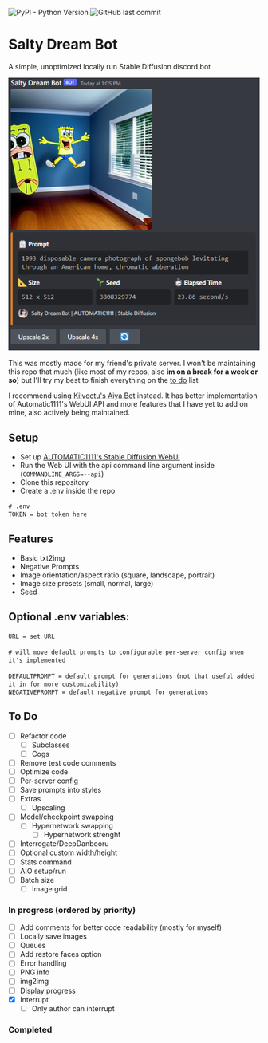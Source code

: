 ![PyPI - Python Version](https://img.shields.io/pypi/pyversions/py-cord?style=for-the-badge) ![GitHub last commit](https://img.shields.io/github/last-commit/nekooooooooo/salty-dream-bot?style=for-the-badge)

# Salty Dream Bot
A simple, unoptimized locally run Stable Diffusion discord bot

<img src="https://raw.githubusercontent.com/nekooooooooo/nekooooooooo.github.io/master/pics/preview_dream_bot.png">

This was mostly made for my friend's private server.
I won't be maintaining this repo that much (like most of my repos, also **im on a break for a week or so**) but I'll try my best to finish everything on the [to do](#to-do) list

I recommend using [Kilvoctu's Aiya Bot](https://github.com/Kilvoctu/aiyabot) instead. It has better implementation of Automatic1111's WebUI API and more features that I have yet to add on mine, also actively being maintained.

## Setup

- Set up [AUTOMATIC1111's Stable Diffusion WebUI](https://github.com/AUTOMATIC1111/stable-diffusion-webui)
- Run the Web UI with the api command line argument inside (`COMMANDLINE_ARGS=--api`)
- Clone this repository
- Create a .env inside the repo

```dotenv
# .env
TOKEN = bot token here
```

## Features

- Basic txt2img
- Negative Prompts
- Image orientation/aspect ratio (square, landscape, portrait)
- Image size presets (small, normal, large)
- Seed

## Optional .env variables:

```dotenv
URL = set URL

# will move default prompts to configurable per-server config when it's implemented

DEFAULTPROMPT = default prompt for generations (not that useful added it in for more customizability)
NEGATIVEPROMPT = default negative prompt for generations
```

## To Do

- [ ] Refactor code
    - [ ] Subclasses
    - [ ] Cogs
- [ ] Remove test code comments
- [ ] Optimize code
- [ ] Per-server config
- [ ] Save prompts into styles
- [ ] Extras
    - [ ] Upscaling
- [ ] Model/checkpoint swapping
    - [ ] Hypernetwork swapping
        - [ ] Hypernetwork strenght
- [ ] Interrogate/DeepDanbooru
- [ ] Optional custom width/height
- [ ] Stats command
- [ ] AIO setup/run
- [ ] Batch size
    - [ ] Image grid

### In progress (ordered by priority)
- [ ] Add comments for better code readability (mostly for myself)
- [ ] Locally save images
- [ ] Queues
- [ ] Add restore faces option
- [ ] Error handling
- [ ] PNG info
- [ ] img2img
- [ ] Display progress
- [x] Interrupt
    - [ ] Only author can interrupt

### Completed